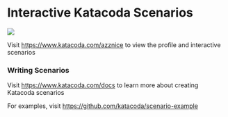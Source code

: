 # Interactive Katacoda Scenarios

[![](http://shields.katacoda.com/katacoda/azznice/count.svg)](https://www.katacoda.com/azznice "Get your profile on Katacoda.com")

Visit https://www.katacoda.com/azznice to view the profile and interactive scenarios

### Writing Scenarios
Visit https://www.katacoda.com/docs to learn more about creating Katacoda scenarios

For examples, visit https://github.com/katacoda/scenario-example
